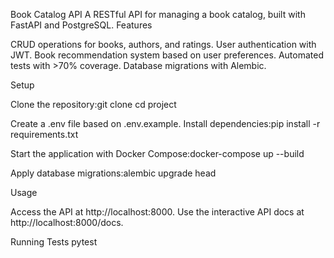 Book Catalog API
A RESTful API for managing a book catalog, built with FastAPI and PostgreSQL.
Features

CRUD operations for books, authors, and ratings.
User authentication with JWT.
Book recommendation system based on user preferences.
Automated tests with >70% coverage.
Database migrations with Alembic.

Setup

Clone the repository:git clone <repository-url>
cd project


Create a .env file based on .env.example.
Install dependencies:pip install -r requirements.txt


Start the application with Docker Compose:docker-compose up --build


Apply database migrations:alembic upgrade head



Usage

Access the API at http://localhost:8000.
Use the interactive API docs at http://localhost:8000/docs.

Running Tests
pytest

